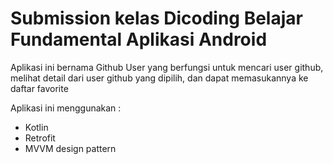 # Submission kelas Dicoding Belajar Fundamental Aplikasi Android

Aplikasi ini bernama Github User yang berfungsi untuk mencari user github, melihat detail dari user github yang dipilih, dan dapat memasukannya ke daftar favorite

Aplikasi ini menggunakan :
- Kotlin
- Retrofit
- MVVM design pattern
